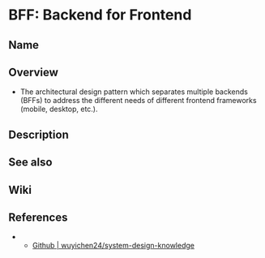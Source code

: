 # BFF: Backend for Frontend

## Name

## Overview
- The architectural design pattern which separates multiple backends (BFFs) to address the different needs of different frontend frameworks (mobile, desktop, etc.).



## Description

## See also

## Wiki

## References
- - [Github | wuyichen24/system-design-knowledge](https://github.com/wuyichen24/system-design-knowledge/blob/master/patterns/external_api_patterns/Backends_For_Frontends.md)
